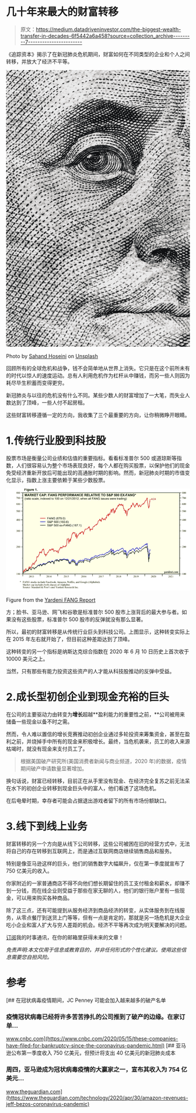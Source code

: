 # 几十年来最大的财富转移

> 原文：<https://medium.datadriveninvestor.com/the-biggest-wealth-transfer-in-decades-6f5442a6a458?source=collection_archive---------7----------------------->

《追踪资本》揭示了在新冠肺炎危机期间，财富如何在不同类型的企业和个人之间转移，并放大了经济不平等。

![](img/850a015f99289bf192d444efcb406adb.png)

Photo by [Sahand Hoseini](https://unsplash.com/@sahandh?utm_source=medium&utm_medium=referral) on [Unsplash](https://unsplash.com?utm_source=medium&utm_medium=referral)

回顾所有的全球危机和战争，钱不会简单地从世界上消失。它只是在这个前所未有的时代以惊人的速度运动。总有人利用危机作为杠杆从中赚钱，而另一些人则因为耗尽毕生积蓄而变得更穷。

新冠肺炎与以往的危机没有什么不同。某些少数人的财富增加了一大笔，而失业人数达到了顶峰，一些人付不起房租。

这些财富转移遵循一定的方向，我收集了三个最重要的方向，让你稍微睁开眼睛。

# 1.传统行业股到科技股

股票市场是衡量公司业绩和估值的重要指标。看看标准普尔 500 或道琼斯等指数，人们很容易认为整个市场表现良好，每个人都在购买股票，以保护他们的现金免受经济重新开放后可能出现的高通胀时期的影响。然而，新冠肺炎时期的市值变化显示，指数上涨主要依赖于某些少数股票。

![](img/cc2fde0f8dfeddf26f72299f339c7c77.png)

Figure from the [Yardeni FANG Report](https://www.yardeni.com/pub/yardenifangoverview.pdf)

方；脸书、亚马逊、网飞和谷歌是标准普尔 500 股市上涨背后的最大参与者。如果没有这些股票，标准普尔 500 股市的反弹就没有那么显著。

所以，最初的财富转移是从传统行业巨头到科技公司。上图显示，这种转变实际上在 2015 年左右就开始了，但目前这种差距达到了顶峰。

这种转变的另一个指标是纳斯达克综合指数在 2020 年 6 月 10 日历史上首次收于 10000 美元之上。

当然，只有那些有能力投资这些资产的人才能从科技股推动的反弹中受益。

# 2.成长型初创企业到现金充裕的巨头

在公司的主要驱动力由转变为**增长**超越**盈利能力的重要性之前，**公司被用来储备一些现金以备不时之需。

然而，令人难以置信的增长竞赛推动初创企业通过多轮投资来筹集资金，甚至在盈利之前，并烧掉手中所有的现金来积极增长。最终，当危机袭来，员工的收入来源枯竭时，就没有现金来支付员工了。

> 根据美国破产研究所(美国消费者新闻与商业频道，2020 年)的数据，疫情期间破产申请数量显著增加。

换句话说，财富已经转移，目前正在从手里没有现金、在经济完全复苏之前无法呆在水下的初创企业转移到现金巨头中的富人，他们看透了这场危机。

在后电晕时期，幸存者可能会占据退出游戏者留下的所有市场份额缺口。

# 3.线下到线上业务

财富转移的另一个方向是从线下公司转移，这些公司被困在旧的经营方式中，无法将自己的存在转移到互联网上，而是通过互联网商店继续销售商品和服务。

特别是像亚马逊这样的巨头，他们的销售数字大幅飙升，仅在第一季度就宣布了 750 亿美元的收入。

你家附近的一家普通商店不得不向他们想长期留住的员工支付租金和薪水，却赚不到一分钱，而在线企业则受益于那些在家无聊的人，他们的银行账户里有一些现金，可以用来购买各种商品。

除了这三点，还有可能提到从服务经济到商品经济的转变，从实体服务到在线服务，从零点餐厅到送货上门等等，但有一点是肯定的，那就是另一场危机是大企业吃小企业和富人扩大与穷人差距的机会。经济不平等再次成为明天要解决的问题。

[订阅](http://eepurl.com/g6lZYf)我的时事通讯，在你的邮箱里获得未来的文章！

*免责声明:本文仅用于信息或教育目的，并非任何形式的个性化建议。使用这些信息需要您自担风险。*

# 参考

[](https://www.cnbc.com/2020/05/15/these-companies-have-filed-for-bankruptcy-since-the-coronavirus-pandemic.html) [## 在冠状病毒疫情期间，JC Penney 可能会加入越来越多的破产名单

### 疫情冠状病毒已经将许多苦苦挣扎的公司推到了破产的边缘。在家订单…

www.cnbc.com](https://www.cnbc.com/2020/05/15/these-companies-have-filed-for-bankruptcy-since-the-coronavirus-pandemic.html) [](https://www.theguardian.com/technology/2020/apr/30/amazon-revenues-jeff-bezos-coronavirus-pandemic) [## 亚马逊公布第一季度收入 750 亿美元，但预计将支出 40 亿美元的新冠肺炎成本

### 周四，亚马逊成为冠状病毒疫情的大赢家之一，宣布其收入为 754 亿美元…

www.theguardian.com](https://www.theguardian.com/technology/2020/apr/30/amazon-revenues-jeff-bezos-coronavirus-pandemic)